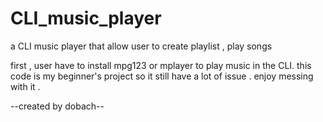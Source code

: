 # CLI_music_player
a CLI music player that allow user to create playlist , play songs

first , user have to install mpg123 or mplayer to play music in the CLI.
this code is my beginner's project so it still have a lot of issue .
enjoy messing with it . 

--created by dobach--
